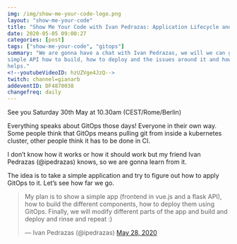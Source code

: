 ```yaml
---
img: /img/show-me-your-code-logo.png
layout: "show-me-your-code"
title: "Show Me Your Code with Ivan Pedrazas: Application Lifecycle and GitOps"
date: 2020-05-05 09:00:27
categories: [post]
tags: ["show-me-your-code", "gitops"]
summary: "We are gonna have a chat with Ivan Pedrazas, we will we can go over a
simple API how to build, how to deploy and the issues around it and how GitOps
helps."
<!--youtubeVideoID: hzUZVge4JzQ-->
twitch: channel=gianarb
addeventID: DF4870038
changefreq: daily
---
```


See you Saturday 30th May at 10.30am (CEST/Rome/Berlin)

Everything speaks about GitOps those days! Everyone in their own way. Some
people think that GitOps means pulling git from inside a kubernetes cluster,
other people think it has to be done in CI.

I don’t know how it works or how it should work but my friend Ivan Pedrazas
(@ipedrazas) knows, so we are gonna learn from it.

The idea is to take a simple application and try to figure out how to apply
GitOps to it. Let’s see how far we go.

<blockquote class="twitter-tweet tw-align-center"><p lang="en" dir="ltr">My plan is to show a
simple app (frontend in vue.js and a flask API), how to build the different
components, how to deploy them using GitOps. Finally, we will modify different
parts of the app and build and deploy and rinse and repeat :)</p>&mdash; Ivan
Pedrazas (@ipedrazas) <a
href="https://twitter.com/ipedrazas/status/1266013907057065985?ref_src=twsrc%5Etfw">May
28, 2020</a></blockquote> <script async
src="https://platform.twitter.com/widgets.js" charset="utf-8"></script>
